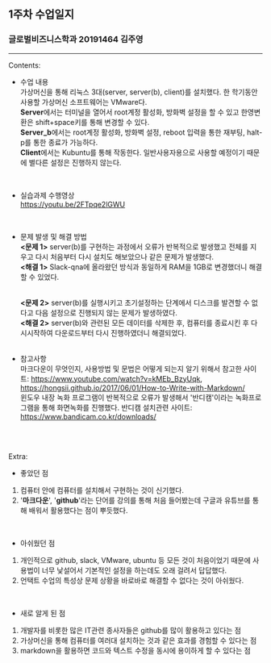## 1주차 수업일지
### 글로벌비즈니스학과 20191464 김주영
___

Contents:
- 수업 내용  
가상머신을 통해 리눅스 3대(server, server(b), client)를 설치했다. 한 학기동안 사용할 가상머신 소프트웨어는 VMware다.  
**Server**에서는 터미널을 열어서 root계정 활성화, 방화벽 설정을 할 수 있고 한영변환은 shift+space키를 통해 변경할 수 있다.  
**Server_b**에서는 root계정 활성화, 방화벽 설정, reboot 입력을 통한 재부팅, halt-p를 통한 종료가 가능하다.  
**Client**에서는 Kubuntu를 통해 작동한다. 일반사용자용으로 사용할 예정이기 때문에 별다른 설정은 진행하지 않는다.  
</br>

- 실습과제 수행영상  
https://youtu.be/2FTpqe2lGWU  
</br>

- 문제 발생 및 해결 방법  
__<문제 1>__ server(b)를 구현하는 과정에서 오류가 반복적으로 발생했고 전체를 지우고 다시 처음부터 다시 설치도 해보았으나 같은 문제가 발생했다.  
__<해결 1>__ Slack-qna에 올라왔던 방식과 동일하게 RAM을 1GB로 변경했더니 해결할 수 있었다.  
  </br>

  __<문제 2>__ server(b)를 실행시키고 초기설정하는 단계에서 디스크를 발견할 수 없다고 다음 설정으로 진행되지 않는 문제가 발생하였다.  
  __<해결 2>__ server(b)와 관련된 모든 데이터를 삭제한 후, 컴퓨터를 종료시킨 후 다시시작하여 다운로드부터 다시 진행하였더니 해결되었다.  
  </br>
- 참고사항  
마크다운이 무엇인지, 사용방법 및 문법은 어떻게 되는지 알기 위해서 참고한 사이트: https://www.youtube.com/watch?v=kMEb_BzyUqk, https://hongsii.github.io/2017/06/01/How-to-Write-with-Markdown/  
윈도우 내장 녹화 프로그램이 반복적으로 오류가 발생해서 '반디캠'이라는 녹화프로그램을 통해 화면녹화를 진행했다. 반디캠 설치관련 사이트: https://www.bandicam.co.kr/downloads/
</br>
</br>

Extra:
- 좋았던 점  
 1. 컴퓨터 안에 컴퓨터를 설치해서 구현하는 것이 신기했다.
 2. '**마크다운**', '**github**'라는 단어를 강의를 통해 처음 들어봤는데 구글과 유튜브를 통해 배워서 활용했다는 점이 뿌듯했다.  
 </br> 
  
- 아쉬웠던 점  
1. 개인적으로 github, slack, VMware, ubuntu 등 모든 것이 처음이었기 때문에 사용법이 너무 낯설어서 기본적인 설정을 하는데도 오래 걸려서 답답했다.
2. 언택트 수업의 특성상 문제 상황을 바로바로 해결할 수 없다는 것이 아쉬웠다.  
</br>


- 새로 알게 된 점
1. 개발자를 비롯한 많은 IT관련 종사자들은 github를 많이 활용하고 있다는 점
2. 가상머신을 통해 컴퓨터를 여러대 설치하는 것과 같은 효과를 경험할 수 있다는 점
3. markdown을 활용하면 코드와 텍스트 수정을 동시에 용이하게 할 수 있다는 점

